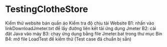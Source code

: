 # TestingClotheStore
Kiểm thử website bán quần áo
Kiểm tra độ chịu tải Website
B1: nhấn vào linkDownloadJmeter.txt để lấy đường liên kết tải ứng dụng Jmeter
B2: cài đặt Java vào máy 
B3: chạy ứng dụng bằng file Jmeter.bat trong thư mục Bin
B4: mở file LoadTest để kiểm thử (Test case đã chuẩn bị sẵn)
